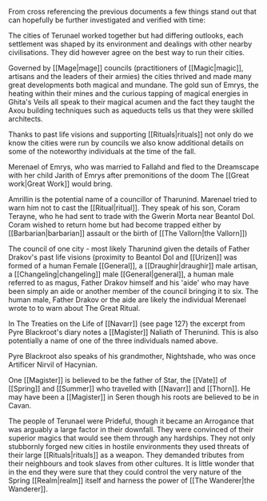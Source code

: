 From cross referencing the previous documents a few things stand out that can hopefully be further investigated and verified with time:

The cities of Terunael worked together but had differing outlooks, each settlement was shaped by its environment and dealings with other nearby civilisations. They did however agree on the best way to run their cities.

Governed by [[Mage|mage]] councils (practitioners of [[Magic|magic]], artisans and the leaders of their armies) the cities thrived and made many great developments both magical and mundane. The gold sun of Emrys, the heating within their mines and the curious tapping of magical energies in Ghita's Veils all speak to their magical acumen and the fact they taught the Axou building techniques such as aqueducts tells us that they were skilled architects.

Thanks to past life visions and supporting [[Rituals|rituals]] not only do we know the cities were run by councils we also know additional details on some of the noteworthy individuals at the time of the fall.

Merenael of Emrys, who was married to Fallahd and fled to the Dreamscape with her child Jarith of Emrys after premonitions of the doom The [[Great work|Great Work]] would bring.

Amrillin is the potential name of a councillor of Tharunind. Marenael tried to warn him not to cast the [[Ritual|ritual]]. They speak of his son, Coram Terayne, who he had sent to trade with the Gwerin Morta near Beantol Dol. Coram wished to return home but had become trapped either by [[Barbarian|barbarian]] assault or the birth of [[The Vallorn|the Vallorn]])

The council of one city - most likely Tharunind given the details of Father Drakov's past life visions (proximity to Beantol Dol and [[Urizen]] was formed of a human Female [[General]], a [[Draughir|draughir]] male artisan, a [[Changeling|changeling]] male [[General|general]], a human male referred to as magus, Father Drakov himself and his 'aide' who may have been simply an aide or another member of the council bringing it to six. The human male, Father Drakov or the aide are likely the individual Merenael wrote to to warn about The Great Ritual.

In The Treaties on the Life of [[Navarr]] (see page 127) the excerpt from Pyre Blackroot's diary notes a [[Magister]] Naliath of Therunind. This is also potentially a name of one of the three individuals named above.

Pyre Blackroot also speaks of his grandmother, Nightshade, who was once Artificer Nirvil of Hacynian.

One [[Magister]] is believed to be the father of Star, the [[Vate]] of [[Spring]] and [[Summer]] who travelled with [[Navarr]] and [[Thorn]]. He may have been a [[Magister]] in Seren though his roots are believed to be in Cavan.

The people of Terunael were Prideful, though it became an Arrogance that was arguably a large factor in their downfall. They were convinced of their superior magics that would see them through any hardships. They not only stubbornly forged new cities in hostile environments they used threats of their large [[Rituals|rituals]] as a weapon. They demanded tributes from their neighbours and took slaves from other cultures. It is little wonder that in the end they were sure that they could control the very nature of the Spring [[Realm|realm]] itself and harness the power of [[The Wanderer|the Wanderer]].